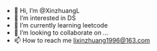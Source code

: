 - 👋 Hi, I’m @XinzhuangL
- 👀 I’m interested in DS
- 🌱 I’m currently learning leetcode
- 💞️ I’m looking to collaborate on ...
- 📫 How to reach me lixinzhuang1996@163.com

<!---
XinzhuangL/XinzhuangL is a ✨ special ✨ repository because its `README.md` (this file) appears on your GitHub profile.
You can click the Preview link to take a look at your changes.
--->
